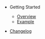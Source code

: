 - Getting Started

  - [Overview](README.md)
  - [Example](started/example.md)
  
- [Changelog](CHANGELOG.md)




